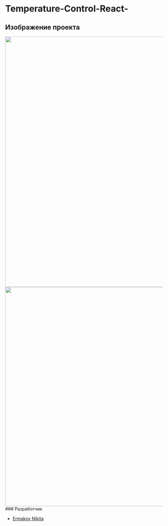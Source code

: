 # Temperature-Control-React-

## Изображение проекта

<img src="https://i.ibb.co/p2JWN1b/image.png" width="800px">
<img src="https://i.ibb.co/mNWKmqG/image.png" width="700px">
### Разработчик

- [Ermakov Nikita](https://github.com/agr0meow)
